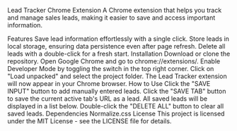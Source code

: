 
Lead Tracker Chrome Extension
A Chrome extension that helps you track and manage sales leads, making it easier to save and access important information.

Features
Save lead information effortlessly with a single click.
Store leads in local storage, ensuring data persistence even after page refresh.
Delete all leads with a double-click for a fresh start.
Installation
Download or clone the repository.
Open Google Chrome and go to chrome://extensions/.
Enable Developer Mode by toggling the switch in the top right corner.
Click on "Load unpacked" and select the project folder.
The Lead Tracker extension will now appear in your Chrome browser.
How to Use
Click the "SAVE INPUT" button to add manually entered leads.
Click the "SAVE TAB" button to save the current active tab's URL as a lead.
All saved leads will be displayed in a list below.
Double-click the "DELETE ALL" button to clear all saved leads.
Dependencies
Normalize.css
License
This project is licensed under the MIT License - see the LICENSE file for details.